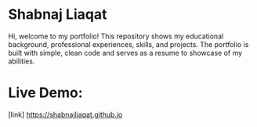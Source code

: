 # Shabnaj Liaqat
Hi, welcome to my portfolio! 
This repository shows my educational background, professional experiences, skills, and projects.
The portfolio is built with simple, clean code and serves as a resume to showcase of my abilities.

# Live Demo: 
[link] https://shabnajliaqat.github.io

